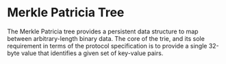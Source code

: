 # Merkle Patricia Tree

The Merkle Patricia tree provides a persistent data structure to map between arbitrary-length
binary data. The core of the trie, and its sole requirement in terms of the protocol
specification is to provide a single 32-byte value that identifies a given set of key-value pairs.

